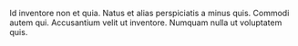 Id inventore non et quia. Natus et alias perspiciatis a minus quis. Commodi autem qui. Accusantium velit ut inventore. Numquam nulla ut voluptatem quis.